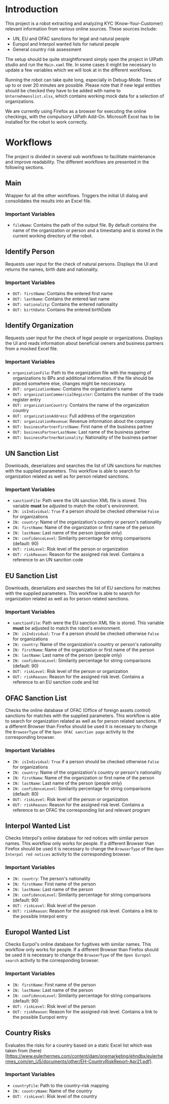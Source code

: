# Introduction
This project is a robot extracting and analyzing KYC (Know-Your-Customer)
relevant information from various online sources. These sources include:
- UN, EU and OFAC sanctions for legal and natural people
- Europol and Interpol wanted lists for natural people
- General country risk assessment

The setup should be quite straightforward simply open the project in UIPath
studio and run the `Main.xaml` file. In some cases it might be necessary to
update a few variables which we will look at in the different workflows.

Running the robot can take quite long, especially in Debug-Mode. Times of up to
or over 20 minutes are possible. Please note that if new legal entities should
be checked they have to be added with name to `Unternehmenslist.xlsx`, which
contains working mock data for a selection of organizations.

We are currently using Firefox as a browser for executing the online checkings,
with the compulsory UIPath Add-On. Microsoft Excel has to be installed for the
robot to work correctly.

# Workflows
The project is divided in several sub workflows to facilitate maintenance and
improve readability. The different workflows are presented in the following
sections.

## Main
Wrapper for all the other workflows. Triggers the initial UI dialog and
consolidates the results into an Excel file.

### Important Variables
- `fileName`: Contains the path of the output file. By default contains the name
of the organization or person and a timestamp and is stored in the current
working directory of the robot.

## Identify Person
Requests user input for the check of natural persons. Displays the UI and
returns the names, birth date and nationality.

### Important Variables
- `OUT: firstName`: Contains the entered first name
- `OUT: lastName`: Contains the entered last name
- `OUT: nationality`: Contains the entered nationality
- `OUT: birthDate`: Contains the entered birthDate

## Identify Organization
Requests user input for the check of legal people or organizations. Displays
the UI and reads information about beneficial owners and business partners from
a mocked Excel file.

### Important Variables
- `organizationFile`: Path to the organization file with the mapping of
organizations to BPs and additional information. If the file should be placed
somwhere else, changes might be neccessary.
- `OUT: organizationName`: Contains the organization's name
- `OUT: organizationCommercialRegister`: Contains the number of the trade
register entry
- `OUT: organizationCountry`: Contains the name of the organization country
- `OUT: organizationAddress`: Full address of the organization
- `OUT: organizationRevenue`: Revenue information about the company
- `OUT: businessPartnerFirstName`: First name of the business partner
- `OUT: businessPartnerLastName`: Last name of the business partner
- `OUT: businessPartnerNationality`: Nationality of the business partner

## UN Sanction List
Downloads, deserializes and searches the list of UN sanctions for matches with
the supplied parameters. This workflow is able to search for organization
related as well as for person related sanctions.

### Important Variables
- `sanctionFile`: Path were the UN sanction XML file is stored.  This variable
**must** be adjusted to match the robot's environment.
- `IN: isIndividual`: `True` if a person should be checked otherwise `False` for
organizations
- `IN: country`: Name of the organization's country or person's nationality
- `IN: firstName`: Name of the organization or first name of the person
- `IN: lastName`: Last name of the person (people only)
- `IN: confidenceLevel`: Similarity percentage for string comparisons
(default: 90)
- `OUT: riskLevel`: Risk level of the person or organization
- `OUT: riskReason`: Reason for the assigned risk level. Contains a reference to
an UN sanction code

## EU Sanction List
Downloads, deserializes and searches the list of EU sanctions for matches with
the supplied parameters. This workflow is able to search for organization
related as well as for person related sanctions.

### Important Variables
- `sanctionFile`: Path were the EU sanction XML file is stored. This variable
**must** be adjusted to match the robot's environment.
- `IN: isIndividual`: `True` if a person should be checked otherwise `False` for
organizations
- `IN: country`: Name of the organization's country or person's nationality
- `IN: firstName`: Name of the organization or first name of the person
- `IN: lastName`: Last name of the person (people only)
- `IN: confidenceLevel`: Similarity percentage for string comparisons
(default: 90)
- `OUT: riskLevel`: Risk level of the person or organization
- `OUT: riskReason`: Reason for the assigned risk level. Contains a reference to
an EU sanction code and list

## OFAC Sanction List
Checks the online database of OFAC (Office of foreign assets control) sanctions
for matches with the supplied parameters. This workflow is able to search for
organization related as well as for person related sanctions. If a different Browser
than Firefox should be used it is necessary to change the `BrowserType` of the
`Open OFAC sanction page` activity to the corresponding browser.

### Important Variables
- `IN: isIndividual`: `True` if a person should be checked otherwise `False` for
organizations
- `IN: country`: Name of the organization's country or person's nationality
- `IN: firstName`: Name of the organization or first name of the person
- `IN: lastName`: Last name of the person (people only)
- `IN: confidenceLevel`: Similarity percentage for string comparisons
(default: 80)
- `OUT: riskLevel`: Risk level of the person or organization
- `OUT: riskReason`: Reason for the assigned risk level. Contains a reference to
an OFAC the corresponding list and relevant program

## Interpol Wanted List
Checks Interpol's online database for red notices with similar person names.
This workflow only works for people. If a different Browser
than Firefox should be used it is necessary to change the `BrowserType` of the
`Open Interpol red notices` activity to the corresponding browser.

### Important Variables
- `IN: country`: The person's nationality
- `IN: firstName`: First name of the person
- `IN: lastName`: Last name of the person
- `IN: confidenceLevel`: Similarity percentage for string comparisons
(default: 90)
- `OUT: riskLevel`: Risk level of the person
- `OUT: riskReason`: Reason for the assigned risk level. Contains a link to the
possible Interpol entry

## Europol Wanted List
Checks Eurpol's online database for fugitives with similar names. This workflow
only works for people. If a different Browser
than Firefox should be used it is necessary to change the `BrowserType` of the
`Open Europol search` activity to the corresponding browser.

### Important Variables
- `IN: firstName`: First name of the person
- `IN: lastName`: Last name of the person
- `IN: confidenceLevel`: Similarity percentage for string comparisons
(default: 90)
- `OUT: riskLevel`: Risk level of the person
- `OUT: riskReason`: Reason for the assigned risk level. Contains a link to the
possible Europol entry

## Country Risks
Evaluates the risks for a country based on a static Excel list which was taken
from (here)[https://www.eulerhermes.com/content/dam/onemarketing/ehndbx/eulerhermes_com/en_US/documents/other/EH-CountryRiskReport-Apr21.pdf].

### Important Variables
- `countryFile`: Path to the country-risk mapping
- `IN: countryName`: Name of the country
- `OUT: riskLevel`: Risk level of the country
